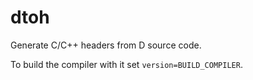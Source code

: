 dtoh
====

Generate C/C++ headers from D source code.

To build the compiler with it set `version=BUILD_COMPILER`.
